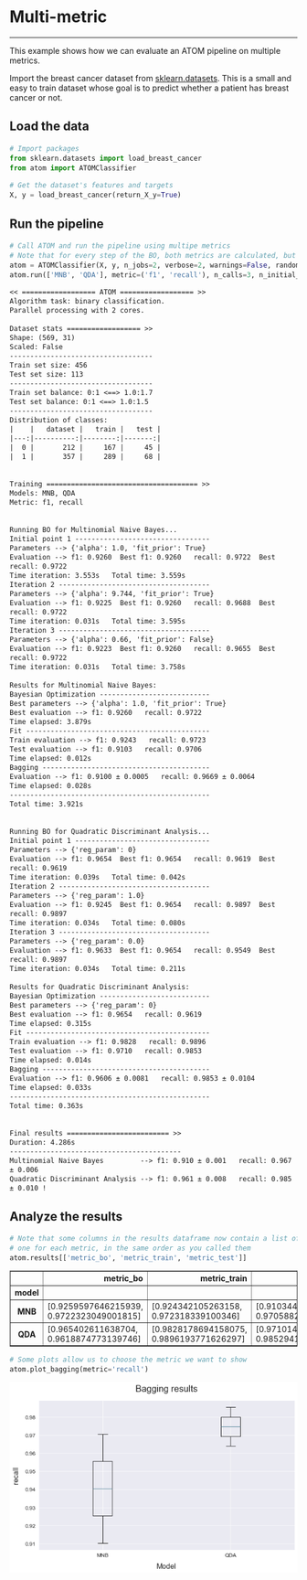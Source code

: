 # Multi-metric
-----------------------

This example shows how we can evaluate an ATOM pipeline on multiple metrics.

Import the breast cancer dataset from [sklearn.datasets](https://scikit-learn.org/stable/datasets/index.html#wine-dataset). This is a small and easy to train dataset whose goal is to predict whether a patient has breast cancer or not.

## Load the data


```python
# Import packages
from sklearn.datasets import load_breast_cancer
from atom import ATOMClassifier
```


```python
# Get the dataset's features and targets
X, y = load_breast_cancer(return_X_y=True)
```

## Run the pipeline


```python
# Call ATOM and run the pipeline using multipe metrics
# Note that for every step of the BO, both metrics are calculated, but only the first is used for optimization!
atom = ATOMClassifier(X, y, n_jobs=2, verbose=2, warnings=False, random_state=1)
atom.run(['MNB', 'QDA'], metric=('f1', 'recall'), n_calls=3, n_initial_points=1, bagging=4)
```

    << ================== ATOM ================== >>
    Algorithm task: binary classification.
    Parallel processing with 2 cores.
    
    Dataset stats ================== >>
    Shape: (569, 31)
    Scaled: False
    -----------------------------------
    Train set size: 456
    Test set size: 113
    -----------------------------------
    Train set balance: 0:1 <==> 1.0:1.7
    Test set balance: 0:1 <==> 1.0:1.5
    -----------------------------------
    Distribution of classes:
    |    |   dataset |   train |   test |
    |---:|----------:|--------:|-------:|
    |  0 |       212 |     167 |     45 |
    |  1 |       357 |     289 |     68 |
    
    
    Training ===================================== >>
    Models: MNB, QDA
    Metric: f1, recall
    
    
    Running BO for Multinomial Naive Bayes...
    Initial point 1 ---------------------------------
    Parameters --> {'alpha': 1.0, 'fit_prior': True}
    Evaluation --> f1: 0.9260  Best f1: 0.9260   recall: 0.9722  Best recall: 0.9722
    Time iteration: 3.553s   Total time: 3.559s
    Iteration 2 -------------------------------------
    Parameters --> {'alpha': 9.744, 'fit_prior': True}
    Evaluation --> f1: 0.9225  Best f1: 0.9260   recall: 0.9688  Best recall: 0.9722
    Time iteration: 0.031s   Total time: 3.595s
    Iteration 3 -------------------------------------
    Parameters --> {'alpha': 0.66, 'fit_prior': False}
    Evaluation --> f1: 0.9223  Best f1: 0.9260   recall: 0.9655  Best recall: 0.9722
    Time iteration: 0.031s   Total time: 3.758s
    
    Results for Multinomial Naive Bayes:         
    Bayesian Optimization ---------------------------
    Best parameters --> {'alpha': 1.0, 'fit_prior': True}
    Best evaluation --> f1: 0.9260   recall: 0.9722
    Time elapsed: 3.879s
    Fit ---------------------------------------------
    Train evaluation --> f1: 0.9243   recall: 0.9723
    Test evaluation --> f1: 0.9103   recall: 0.9706
    Time elapsed: 0.012s
    Bagging -----------------------------------------
    Evaluation --> f1: 0.9100 ± 0.0005   recall: 0.9669 ± 0.0064
    Time elapsed: 0.028s
    -------------------------------------------------
    Total time: 3.921s
    
    
    Running BO for Quadratic Discriminant Analysis...
    Initial point 1 ---------------------------------
    Parameters --> {'reg_param': 0}
    Evaluation --> f1: 0.9654  Best f1: 0.9654   recall: 0.9619  Best recall: 0.9619
    Time iteration: 0.039s   Total time: 0.042s
    Iteration 2 -------------------------------------
    Parameters --> {'reg_param': 1.0}
    Evaluation --> f1: 0.9245  Best f1: 0.9654   recall: 0.9897  Best recall: 0.9897
    Time iteration: 0.034s   Total time: 0.080s
    Iteration 3 -------------------------------------
    Parameters --> {'reg_param': 0.0}
    Evaluation --> f1: 0.9633  Best f1: 0.9654   recall: 0.9549  Best recall: 0.9897
    Time iteration: 0.034s   Total time: 0.211s
    
    Results for Quadratic Discriminant Analysis:         
    Bayesian Optimization ---------------------------
    Best parameters --> {'reg_param': 0}
    Best evaluation --> f1: 0.9654   recall: 0.9619
    Time elapsed: 0.315s
    Fit ---------------------------------------------
    Train evaluation --> f1: 0.9828   recall: 0.9896
    Test evaluation --> f1: 0.9710   recall: 0.9853
    Time elapsed: 0.014s
    Bagging -----------------------------------------
    Evaluation --> f1: 0.9606 ± 0.0081   recall: 0.9853 ± 0.0104
    Time elapsed: 0.033s
    -------------------------------------------------
    Total time: 0.363s
    
    
    Final results ========================= >>
    Duration: 4.286s
    ------------------------------------------
    Multinomial Naive Bayes         --> f1: 0.910 ± 0.001   recall: 0.967 ± 0.006
    Quadratic Discriminant Analysis --> f1: 0.961 ± 0.008   recall: 0.985 ± 0.010 !
    

## Analyze the results


```python
# Note that some columns in the results dataframe now contain a list of scores,
# one for each metric, in the same order as you called them
atom.results[['metric_bo', 'metric_train', 'metric_test']]
```




<div>
<style scoped>
    .dataframe tbody tr th:only-of-type {
        vertical-align: middle;
    }

    .dataframe tbody tr th {
        vertical-align: top;
    }

    .dataframe thead th {
        text-align: right;
    }
</style>
<table border="1" class="dataframe">
  <thead>
    <tr style="text-align: right;">
      <th></th>
      <th>metric_bo</th>
      <th>metric_train</th>
      <th>metric_test</th>
    </tr>
    <tr>
      <th>model</th>
      <th></th>
      <th></th>
      <th></th>
    </tr>
  </thead>
  <tbody>
    <tr>
      <th>MNB</th>
      <td>[0.9259597646215939, 0.9722323049001815]</td>
      <td>[0.924342105263158, 0.972318339100346]</td>
      <td>[0.9103448275862068, 0.9705882352941176]</td>
    </tr>
    <tr>
      <th>QDA</th>
      <td>[0.965402611638704, 0.9618874773139746]</td>
      <td>[0.9828178694158075, 0.9896193771626297]</td>
      <td>[0.9710144927536232, 0.9852941176470589]</td>
    </tr>
  </tbody>
</table>
</div>




```python
# Some plots allow us to choose the metric we want to show
atom.plot_bagging(metric='recall')
```


![png](output_8_0.png)

